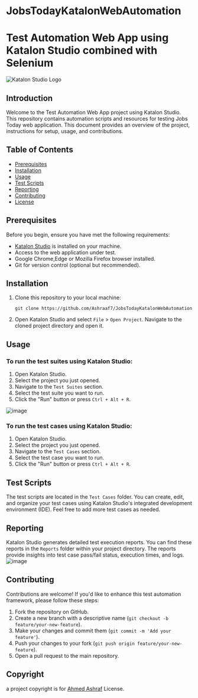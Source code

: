 # JobsTodayKatalonWebAutomation
# Test Automation Web App using Katalon Studio combined with Selenium

![Katalon Studio Logo](https://d1h3p5fzmizjvp.cloudfront.net/themes/katalon_4/images/header/katalon_logo.svg)

## Introduction

Welcome to the Test Automation Web App project using Katalon Studio. This repository contains automation scripts and resources for testing Jobs Today web application. This document provides an overview of the project, instructions for setup, usage, and contributions.

## Table of Contents

- [Prerequisites](#prerequisites)
- [Installation](#installation)
- [Usage](#usage)
- [Test Scripts](#test-scripts)
- [Reporting](#reporting)
- [Contributing](#contributing)
- [License](#license)

## Prerequisites

Before you begin, ensure you have met the following requirements:

- [Katalon Studio](https://www.katalon.com/) is installed on your machine.
- Access to the web application under test.
- Google Chrome,Edge or Mozilla Firefox browser installed.
- Git for version control (optional but recommended).

## Installation

1. Clone this repository to your local machine:

    ```shell
    git clone https://github.com/Ashraaf7/JobsTodayKatalonWebAutomation
    ```

2. Open Katalon Studio and select `File` > `Open Project`. Navigate to the cloned project directory and open it.

## Usage

### To run the test suites using Katalon Studio:

1. Open Katalon Studio.
2. Select the project you just opened.
3. Navigate to the `Test Suites` section.
4. Select the test suite you want to run.
5. Click the "Run" button or press `Ctrl + Alt + R`.
   
![image](https://github.com/Ashraaf7/JobsTodayKatalonWebAutomation/assets/69063398/78ad211d-d291-4b98-86ae-80535c595d18)

### To run the test cases using Katalon Studio:

1. Open Katalon Studio.
2. Select the project you just opened.
3. Navigate to the `Test Cases` section.
4. Select the test case you want to run.
5. Click the "Run" button or press `Ctrl + Alt + R`.
   
## Test Scripts

The test scripts are located in the `Test Cases` folder. You can create, edit, and organize your test cases using Katalon Studio's integrated development environment (IDE). Feel free to add more test cases as needed.


## Reporting

Katalon Studio generates detailed test execution reports. You can find these reports in the `Reports` folder within your project directory. The reports provide insights into test case pass/fail status, execution times, and logs.
![image](https://github.com/Ashraaf7/JobsTodayKatalonWebAutomation/assets/69063398/9ecea449-3490-4ca6-a976-9f6a1ef00bfb)

## Contributing

Contributions are welcome! If you'd like to enhance this test automation framework, please follow these steps:

1. Fork the repository on GitHub.
2. Create a new branch with a descriptive name (`git checkout -b feature/your-new-feature`).
3. Make your changes and commit them (`git commit -m 'Add your feature'`).
4. Push your changes to your fork (`git push origin feature/your-new-feature`).
5. Open a pull request to the main repository.

## Copyright  

 a project copyright is for [Ahmed Ashraf](https://github.com/Ashraaf7) License. 
